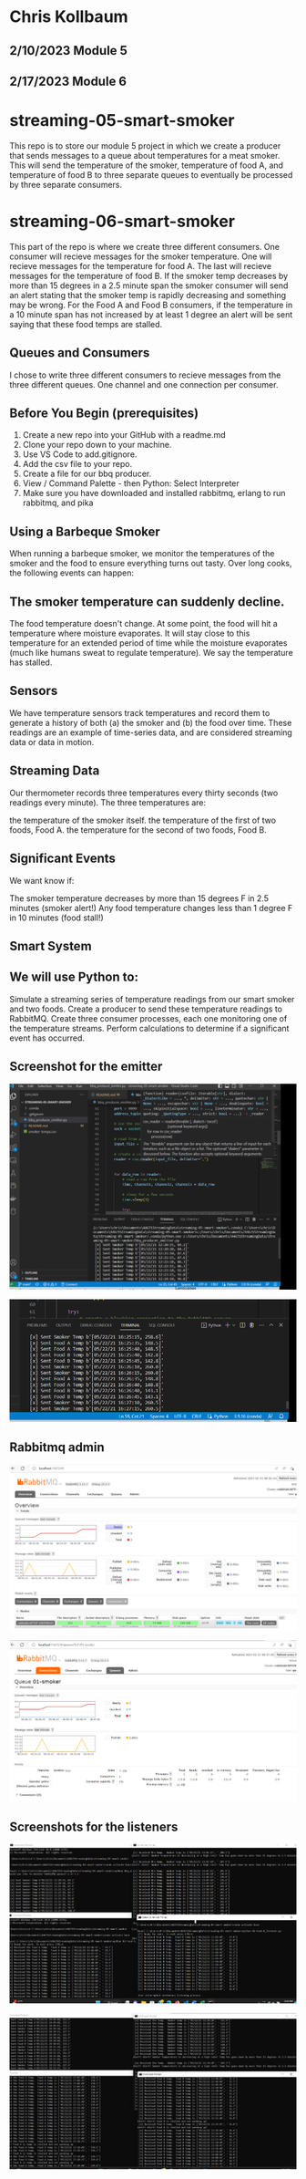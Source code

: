 # Chris Kollbaum

## 2/10/2023 Module 5

## 2/17/2023 Module 6


# streaming-05-smart-smoker

This repo is to store our module 5 project in which we create a producer that sends messages to a queue about temperatures for a meat smoker.  This will send the temperature of the smoker, temperature of food A, and temperature of food B to three separate queues to eventually be processed by three separate consumers.  

# streaming-06-smart-smoker

This part of the repo is where we create three different consumers.  One consumer will recieve messages for the smoker temperature.  One will recieve messages for the temperature for food A.  The last will recieve messages for the temperature of food B.  If the smoker temp decreases by more than 15 degrees in a 2.5 minute span the smoker consumer will send an alert stating that the smoker temp is rapidly decreasing and something may be wrong.  For the Food A and Food B consumers, if the temperature in a 10 minute span has not increased by at least 1 degree an alert will be sent saying that these food temps are stalled.  

## Queues and Consumers

I chose to write three different consumers to recieve messages from the three different queues.  One channel and one connection per consumer.  

## Before You Begin (prerequisites)

1. Create a new repo into your GitHub with a readme.md
1. Clone your repo down to your machine.
1. Use VS Code to add.gitignore.
1. Add the csv file to your repo.
1. Create a file for our bbq producer.
1. View / Command Palette - then Python: Select Interpreter
1. Make sure you have downloaded and installed rabbitmq, erlang to run rabbitmq, and pika

## Using a Barbeque Smoker
When running a barbeque smoker, we monitor the temperatures of the smoker and the food to ensure everything turns out tasty. Over long cooks, the following events can happen:

## The smoker temperature can suddenly decline.
The food temperature doesn't change. At some point, the food will hit a temperature where moisture evaporates. It will stay close to this temperature for an extended period of time while the moisture evaporates (much like humans sweat to regulate temperature). We say the temperature has stalled.
 

## Sensors
We have temperature sensors track temperatures and record them to generate a history of both (a) the smoker and (b) the food over time. These readings are an example of time-series data, and are considered streaming data or data in motion.

 

## Streaming Data
Our thermometer records three temperatures every thirty seconds (two readings every minute). The three temperatures are:

the temperature of the smoker itself.
the temperature of the first of two foods, Food A.
the temperature for the second of two foods, Food B.
 

## Significant Events
We want know if:

The smoker temperature decreases by more than 15 degrees F in 2.5 minutes (smoker alert!)
Any food temperature changes less than 1 degree F in 10 minutes (food stall!)
 

## Smart System
## We will use Python to:

Simulate a streaming series of temperature readings from our smart smoker and two foods.
Create a producer to send these temperature readings to RabbitMQ.
Create three consumer processes, each one monitoring one of the temperature streams. 
Perform calculations to determine if a significant event has occurred.

## Screenshot for the emitter

![Emitter Code](smokersemitter.png)

![Output](smokerscreenshot2.png)

## Rabbitmq admin

![Rmq1](rabbitmq1.png)

![Rmq2](rabbitmq2.png)

## Screenshots for the listeners

![4 with name](listener1.png)

![4 concurrent processes](mod6screenshot.png)

 





